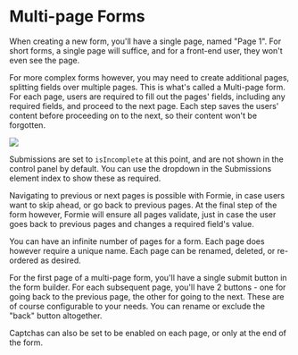 # Multi-page Forms
When creating a new form, you'll have a single page, named "Page 1". For short forms, a single page will suffice, and for a front-end user, they won't even see the page.

For more complex forms however, you may need to create additional pages, splitting fields over multiple pages. This is what's called a Multi-page form. For each page, users are required to fill out the pages' fields, including any required fields, and proceed to the next page. Each step saves the users' content before proceeding on to the next, so their content won't be forgotten.

<img src="https://verbb.io/uploads/plugins/formie/formie-pages.png" />

Submissions are set to `isIncomplete` at this point, and are not shown in the control panel by default. You can use the dropdown in the Submissions element index to show these as required.

Navigating to previous or next pages is possible with Formie, in case users want to skip ahead, or go back to previous pages. At the final step of the form however, Formie will ensure all pages validate, just in case the user goes back to previous pages and changes a required field's value.

You can have an infinite number of pages for a form. Each page does however require a unique name. Each page can be renamed, deleted, or re-ordered as desired.

For the first page of a multi-page form, you'll have a single submit button in the form builder. For each subsequent page, you'll have 2 buttons - one for going back to the previous page, the other for going to the next. These are of course configurable to your needs. You can rename or exclude the "back" button altogether.

Captchas can also be set to be enabled on each page, or only at the end of the form.